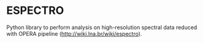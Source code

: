 # ESPECTRO
Python library to perform analysis on high-resolution spectral data reduced with OPERA pipeline (http://wiki.lna.br/wiki/espectro). 
